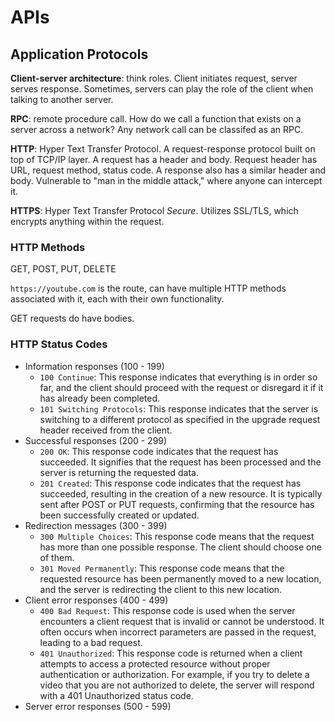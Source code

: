 # APIs

## Application Protocols
**Client-server architecture**: think roles. Client initiates request, server serves response. Sometimes, servers can play the role of the client when talking to another server. 

**RPC**: remote procedure call. How do we call a function that exists on a server across a network? Any network call can be classifed as an RPC.

**HTTP**: Hyper Text Transfer Protocol. A request-response protocol built on top of TCP/IP layer. A request has a header and body. Request header has URL, request method, status code.  A response also has a similar header and body. Vulnerable to "man in the middle attack," where anyone can intercept it.

**HTTPS**: Hyper Text Transfer Protocol *Secure*. Utilizes SSL/TLS, which encrypts anything within the request.

### HTTP Methods
GET, POST, PUT, DELETE

```https://youtube.com``` is the route, can have multiple HTTP methods associated with it, each with their own functionality.

GET requests do have bodies.

### HTTP Status Codes
- Information responses (100 - 199)
    - ```100 Continue```: This response indicates that everything is in order so far, and the client should proceed with the request or disregard it if it has already been completed.
    - ```101 Switching Protocols```: This response indicates that the server is switching to a different protocol as specified in the upgrade request header received from the client.
- Successful responses (200 - 299)
    - ```200 OK```: This response code indicates that the request has succeeded. It signifies that the request has been processed and the server is returning the requested data.
    - ```201 Created```: This response code indicates that the request has succeeded, resulting in the creation of a new resource. It is typically sent after POST or PUT requests, confirming that the resource has been successfully created or updated.
- Redirection messages (300 - 399)
    - ```300 Multiple Choices```: This response code means that the request has more than one possible response. The client should choose one of them.
    - ```301 Moved Permanently```: This response code means that the requested resource has been permanently moved to a new location, and the server is redirecting the client to this new location.
- Client error responses (400 - 499)
    - ```400 Bad Request```: This response code is used when the server encounters a client request that is invalid or cannot be understood. It often occurs when incorrect parameters are passed in the request, leading to a bad request.
    - ```401 Unauthorized```: This response code is returned when a client attempts to access a protected resource without proper authentication or authorization. For example, if you try to delete a video that you are not authorized to delete, the server will respond with a 401 Unauthorized status code.
- Server error responses (500 - 599)
